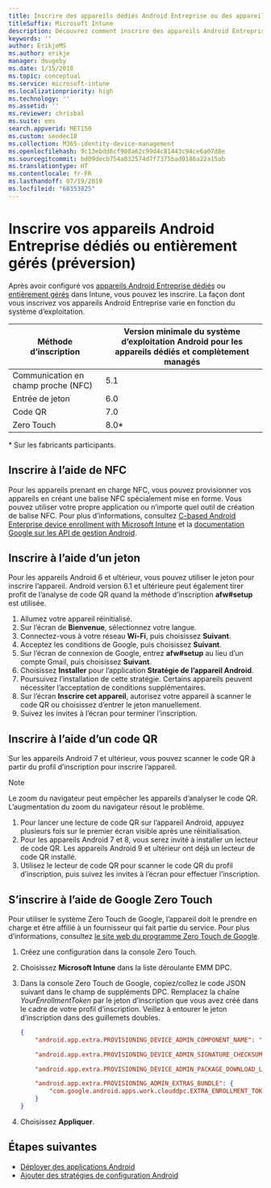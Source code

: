 ```yaml
---
title: Inscrire des appareils dédiés Android Entreprise ou des appareils entièrement gérés dans Intune
titleSuffix: Microsoft Intune
description: Découvrez comment inscrire des appareils Android Entreprise dédiés ou entièrement gérés dans Intune.
keywords: ''
author: ErikjeMS
ms.author: erikje
manager: dougeby
ms.date: 1/15/2018
ms.topic: conceptual
ms.service: microsoft-intune
ms.localizationpriority: high
ms.technology: ''
ms.assetid: ''
ms.reviewer: chrisbal
ms.suite: ems
search.appverid: MET150
ms.custom: seodec18
ms.collection: M365-identity-device-management
ms.openlocfilehash: 9c13ebdd6cf908a62c99d4c81443c94ce6a07d8e
ms.sourcegitcommit: bd09decb754a832574d7f7375bad0186a22a15ab
ms.translationtype: HT
ms.contentlocale: fr-FR
ms.lasthandoff: 07/19/2019
ms.locfileid: "68353825"
---
```

# <a name="enroll-your-android-enterprise-dedicated-devices-or-fully-managed-devices-preview"></a>Inscrire vos appareils Android Entreprise dédiés ou entièrement gérés (préversion)

Après avoir configuré vos [appareils Android Entreprise dédiés](android-kiosk-enroll.md) ou [entièrement gérés](android-fully-managed-enroll.md) dans Intune, vous pouvez les inscrire. La façon dont vous inscrivez vos appareils Android Entreprise varie en fonction du système d’exploitation.

| Méthode d’inscription | Version minimale du système d’exploitation Android pour les appareils dédiés et complètement managés |
| ----- | ----- |
| Communication en champ proche (NFC) | 5.1 |
| Entrée de jeton | 6.0 |
| Code QR | 7.0 |
| Zero Touch  | 8.0\* |

\* Sur les fabricants participants.

## <a name="enroll-by-using-near-field-communication-nfc"></a>Inscrire à l’aide de NFC

Pour les appareils prenant en charge NFC, vous pouvez provisionner vos appareils en créant une balise NFC spécialement mise en forme. Vous pouvez utiliser votre propre application ou n’importe quel outil de création de balise NFC. Pour plus d’informations, consultez [C-based Android Enterprise device enrollment with Microsoft Intune](https://blogs.technet.microsoft.com/cbernier/2018/10/15/nfc-based-android-enterprise-device-enrollment-with-microsoft-intune/) et la [documentation Google sur les API de gestion Android](https://developers.google.com/android/management/provision-device#nfc_method).

## <a name="enroll-by-using-a-token"></a>Inscrire à l’aide d’un jeton

Pour les appareils Android 6 et ultérieur, vous pouvez utiliser le jeton pour inscrire l’appareil. Android version 6.1 et ultérieure peut également tirer profit de l’analyse de code QR quand la méthode d’inscription **afw#setup** est utilisée.

1. Allumez votre appareil réinitialisé.
2. Sur l’écran de **Bienvenue**, sélectionnez votre langue.
3. Connectez-vous à votre réseau **Wi-Fi**, puis choisissez **Suivant**.
4. Acceptez les conditions de Google, puis choisissez **Suivant**.
5. Sur l’écran de connexion de Google, entrez **afw#setup** au lieu d’un compte Gmail, puis choisissez **Suivant**.
6. Choisissez **Installer** pour l’application **Stratégie de l’appareil Android**.
7. Poursuivez l’installation de cette stratégie.  Certains appareils peuvent nécessiter l’acceptation de conditions supplémentaires.
8. Sur l’écran **Inscrire cet appareil**, autorisez votre appareil à scanner le code QR ou choisissez d’entrer le jeton manuellement.
9. Suivez les invites à l’écran pour terminer l’inscription.

## <a name="enroll-by-using-a-qr-code"></a>Inscrire à l’aide d’un code QR

Sur les appareils Android 7 et ultérieur, vous pouvez scanner le code QR à partir du profil d’inscription pour inscrire l’appareil.

> [!Note]
> Le zoom du navigateur peut empêcher les appareils d’analyser le code QR. L’augmentation du zoom du navigateur résout le problème.

1. Pour lancer une lecture de code QR sur l’appareil Android, appuyez plusieurs fois sur le premier écran visible après une réinitialisation.
2. Pour les appareils Android 7 et 8, vous serez invité à installer un lecteur de code QR. Les appareils Android 9 et ultérieur ont déjà un lecteur de code QR installé.
3. Utilisez le lecteur de code QR pour scanner le code QR du profil d’inscription, puis suivez les invites à l’écran pour effectuer l’inscription.

## <a name="enroll-by-using-google-zero-touch"></a>S’inscrire à l’aide de Google Zero Touch

Pour utiliser le système Zero Touch de Google, l’appareil doit le prendre en charge et être affilié à un fournisseur qui fait partie du service.  Pour plus d’informations, consultez [le site web du programme Zero Touch de Google](https://www.android.com/enterprise/management/zero-touch/).

1. Créez une configuration dans la console Zero Touch.
2. Choisissez **Microsoft Intune** dans la liste déroulante EMM DPC.
3. Dans la console Zero Touch de Google, copiez/collez le code JSON suivant dans le champ de suppléments DPC. Remplacez la chaîne *YourEnrollmentToken* par le jeton d’inscription que vous avez créé dans le cadre de votre profil d’inscription. Veillez à entourer le jeton d’inscription dans des guillemets doubles.

    ```json
    {
        "android.app.extra.PROVISIONING_DEVICE_ADMIN_COMPONENT_NAME": "com.google.android.apps.work.clouddpc/.receivers.CloudDeviceAdminReceiver",

        "android.app.extra.PROVISIONING_DEVICE_ADMIN_SIGNATURE_CHECKSUM": "I5YvS0O5hXY46mb01BlRjq4oJJGs2kuUcHvVkAPEXlg",

        "android.app.extra.PROVISIONING_DEVICE_ADMIN_PACKAGE_DOWNLOAD_LOCATION": "https://play.google.com/managed/downloadManagingApp?identifier=setup",

        "android.app.extra.PROVISIONING_ADMIN_EXTRAS_BUNDLE": {
            "com.google.android.apps.work.clouddpc.EXTRA_ENROLLMENT_TOKEN": "YourEnrollmentToken"
        }
    }
    ```

4. Choisissez **Appliquer**.


## <a name="next-steps"></a>Étapes suivantes
- [Déployer des applications Android](apps-deploy.md)
- [Ajouter des stratégies de configuration Android](device-profiles.md)

